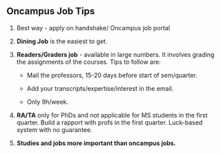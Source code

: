 ## Oncampus Job Tips

1. Best way - apply on handshake/ Oncampus job portal

2. **Dining Job** is the easiest to get. 

3. **Readers/Graders job** - available in large numbers. It involves grading the assignments of the courses. Tips to follow are:

   * Mail the professors, 15-20 days before start of sem/quarter.

   * Add your transcripts/expertise/interest in the email.

   * Only 9h/week.

4. **RA/TA** only for PhDs and not applicable for MS students in the first quarter. Build a rapport with profs in the first quarter. Luck-based system 
   with no guarantee.

5. **Studies and jobs more important than oncampus jobs.**
